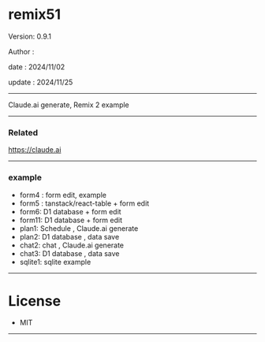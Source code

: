 # remix51

 Version: 0.9.1

 Author :

 date :  2024/11/02

 update  : 2024/11/25 

***

Claude.ai generate, Remix 2 example

***
### Related

https://claude.ai

***
### example

* form4 : form edit, example
* form5 : tanstack/react-table + form edit
* form6: D1 database + form edit
* form11: D1 database + form edit
* plan1: Schedule , Claude.ai generate
* plan2: D1 database , data save
* chat2: chat , Claude.ai generate
* chat3: D1 database , data save
* sqlite1: sqlite example

***
# License

* MIT
***
